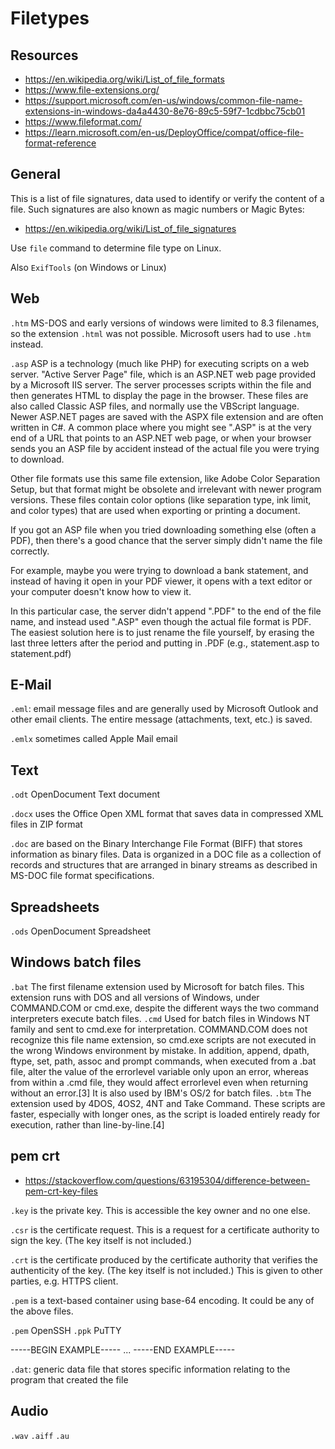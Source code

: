 # Filetypes

## Resources
- <https://en.wikipedia.org/wiki/List_of_file_formats>
- <https://www.file-extensions.org/>
- <https://support.microsoft.com/en-us/windows/common-file-name-extensions-in-windows-da4a4430-8e76-89c5-59f7-1cdbbc75cb01>
- <https://www.fileformat.com/>
- <https://learn.microsoft.com/en-us/DeployOffice/compat/office-file-format-reference>

## General


This is a list of file signatures, data used to identify or verify the content of a file. Such signatures are also known as magic numbers or Magic Bytes:

- <https://en.wikipedia.org/wiki/List_of_file_signatures>

Use `file` command to determine file type on Linux.

Also `ExifTools` (on Windows or Linux)











## Web
`.htm` MS-DOS and early versions of windows were limited to 8.3 filenames, so the extension `.html` was not possible. Microsoft users had to use `.htm` instead.

`.asp` ASP is a technology (much like PHP) for executing scripts on a web server.
"Active Server Page" file, which is an ASP.NET web page provided by a Microsoft IIS server. The server processes scripts within the file and then generates HTML to display the page in the browser. These files are also called Classic ASP files, and normally use the VBScript language. Newer ASP.NET pages are saved with the ASPX file extension and are often written in C#. A common place where you might see ".ASP" is at the very end of a URL that points to an ASP.NET web page, or when your browser sends you an ASP file by accident instead of the actual file you were trying to download.

Other file formats use this same file extension, like Adobe Color Separation Setup, but that format might be obsolete and irrelevant with newer program versions. These files contain color options (like separation type, ink limit, and color types) that are used when exporting or printing a document.

If you got an ASP file when you tried downloading something else (often a PDF), then there's a good chance that the server simply didn't name the file correctly.

For example, maybe you were trying to download a bank statement, and instead of having it open in your PDF viewer, it opens with a text editor or your computer doesn't know how to view it.

In this particular case, the server didn't append ".PDF" to the end of the file name, and instead used ".ASP" even though the actual file format is PDF. The easiest solution here is to just rename the file yourself, by erasing the last three letters after the period and putting in .PDF (e.g., statement.asp to statement.pdf)










## E-Mail

`.eml`: email message files and are generally used by Microsoft Outlook and other email clients. The entire message (attachments, text, etc.) is saved.

`.emlx` sometimes called Apple Mail email















## Text
`.odt` OpenDocument Text document

`.docx` uses the Office Open XML format that saves data in compressed XML files in ZIP format

`.doc` are based on the Binary Interchange File Format (BIFF) that stores information as binary files. Data is organized in a DOC file as a collection of records and structures that are arranged in binary streams as described in MS-DOC file format specifications.

















## Spreadsheets

`.ods` OpenDocument Spreadsheet


















## Windows batch files
`.bat`
The first filename extension used by Microsoft for batch files. This extension runs with DOS and all versions of Windows, under COMMAND.COM or cmd.exe, despite the different ways the two command interpreters execute batch files.
`.cmd`
Used for batch files in Windows NT family and sent to cmd.exe for interpretation. COMMAND.COM does not recognize this file name extension, so cmd.exe scripts are not executed in the wrong Windows environment by mistake. In addition, append, dpath, ftype, set, path, assoc and prompt commands, when executed from a .bat file, alter the value of the errorlevel variable only upon an error, whereas from within a .cmd file, they would affect errorlevel even when returning without an error.[3] It is also used by IBM's OS/2 for batch files.
`.btm`
The extension used by 4DOS, 4OS2, 4NT and Take Command. These scripts are faster, especially with longer ones, as the script is loaded entirely ready for execution, rather than line-by-line.[4]


















## pem crt
- <https://stackoverflow.com/questions/63195304/difference-between-pem-crt-key-files>

`.key` is the private key. This is accessible the key owner and no one else.

`.csr` is the certificate request. This is a request for a certificate authority to sign the key. (The key itself is not included.)

`.crt` is the certificate produced by the certificate authority that verifies the authenticity of the key. (The key itself is not included.) This is given to other parties, e.g. HTTPS client.

`.pem` is a text-based container using base-64 encoding. It could be any of the above files.

`.pem` OpenSSH
`.ppk` PuTTY

-----BEGIN EXAMPLE-----
...
-----END EXAMPLE-----



`.dat`: generic data file that stores specific information relating to the program that created the file




















## Audio

`.wav`
`.aiff`
`.au`



